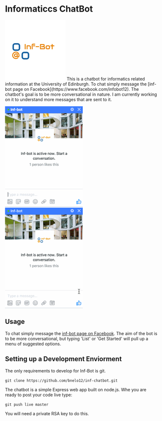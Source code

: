 # Informaticcs ChatBot

<img src="example/logo.png"/>
This is a chatbot for informatics related information at the University of Edinburgh. To chat simply message the [inf-bot page on Facebook](https://www.facebook.com/infobot12). The chatbot's goal is to be more conversational in nature. I am currently working on it to understand more messages that are sent to it.


<img src="example/chat_example.gif"/><img src="example/get_started.gif"/>

## Usage

To chat simply message the [inf-bot page on Facebook](https://www.facebook.com/infobot12). The aim of the bot is to be more conversational, but typing 'List' or 'Get Started' will pull up a menu of suggested options. 

## Setting up a Development Enviorment

The only requirements to develop for Inf-Bot is git.

`git clone https://github.com/bnelo12/inf-chatbot.git`

The chatbot is a simple Express web app built on node.js. Whe you are ready to post your code live type:

`git push live master`

You will need a private RSA key to do this.